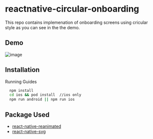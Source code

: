 # reactnative-circular-onboarding

This repo contains implemenation of onboarding screens using cricular style as you can
see in the the demo.

## Demo

![image](https://drive.google.com/uc?export=view&id=13rruxjyrXN4Q3HKV-QoeSv4DM2q4Asef)

## Installation

Running Guides

```bash
  npm install
  cd ios && pod install  //ios only
  npm run android || npm run ios
```

## Package Used

- [react-native-reanimated](https://docs.swmansion.com/react-native-reanimated/)
- [react-native-svg](https://github.com/software-mansion/react-native-svg)
